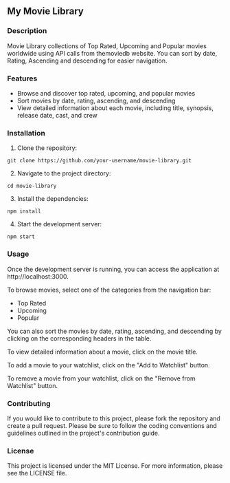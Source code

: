 ## My Movie Library

### Description

Movie Library collections of Top Rated, Upcoming and Popular movies worldwide using API calls from themoviedb website. You can sort by date, Rating, Ascending and descending for easier navigation.

### Features

- Browse and discover top rated, upcoming, and popular movies
- Sort movies by date, rating, ascending, and descending
- View detailed information about each movie, including title, synopsis, release date, cast, and crew

### Installation

1. Clone the repository:

```
git clone https://github.com/your-username/movie-library.git
```

2. Navigate to the project directory:

```
cd movie-library
```

3. Install the dependencies:

```
npm install
```

4. Start the development server:

```
npm start
```

### Usage

Once the development server is running, you can access the application at http://localhost:3000.

To browse movies, select one of the categories from the navigation bar:

- Top Rated
- Upcoming
- Popular

You can also sort the movies by date, rating, ascending, and descending by clicking on the corresponding headers in the table.

To view detailed information about a movie, click on the movie title.

To add a movie to your watchlist, click on the "Add to Watchlist" button.

To remove a movie from your watchlist, click on the "Remove from Watchlist" button.

### Contributing

If you would like to contribute to this project, please fork the repository and create a pull request. Please be sure to follow the coding conventions and guidelines outlined in the project's contribution guide.

### License

This project is licensed under the MIT License. For more information, please see the LICENSE file.
